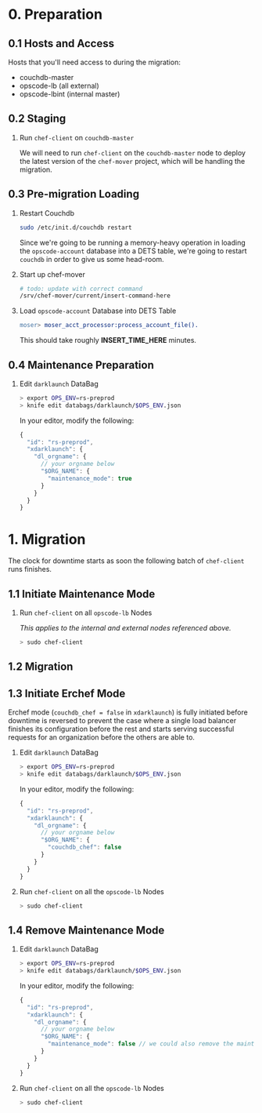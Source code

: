 # 0. Preparation

## 0.1 Hosts and Access

Hosts that you'll need access to during the migration:
* couchdb-master
* opscode-lb (all external)
* opscode-lbint (internal master)

## 0.2 Staging

1. Run `chef-client` on `couchdb-master`

   We will need to run `chef-client` on the `couchdb-master` node to deploy the latest version of the `chef-mover` project, which will be handling the migration.

## 0.3 Pre-migration Loading

1. Restart Couchdb

   ```bash
   sudo /etc/init.d/couchdb restart
   ```

   Since we're going to be running a memory-heavy operation in loading the `opscode-account` database into a DETS table, we're going to restart `couchdb` in order to give us some head-room.

1. Start up chef-mover

   ```bash
   # todo: update with correct command
   /srv/chef-mover/current/insert-command-here
   ```

1. Load `opscode-account` Database into DETS Table

   ```erlang
   moser> moser_acct_processor:process_account_file().
   ```

   This should take roughly **INSERT_TIME_HERE** minutes.

## 0.4 Maintenance Preparation

1. Edit `darklaunch` DataBag

   ```bash
   > export OPS_ENV=rs-preprod
   > knife edit databags/darklaunch/$OPS_ENV.json
   ```

   In your editor, modify the following:

   ```javascript
   {
     "id": "rs-preprod",
     "xdarklaunch": {
       "dl_orgname": {
         // your orgname below
         "$ORG_NAME": {
           "maintenance_mode": true
         }
       }
     }
   }
   ```

# 1. Migration

The clock for downtime starts as soon the following batch of `chef-client` runs finishes.

## 1.1 Initiate Maintenance Mode

1. Run `chef-client` on all `opscode-lb` Nodes

   _This applies to the internal and external nodes referenced above._

   ```bash
   > sudo chef-client
   ```

## 1.2 Migration

## 1.3 Initiate Erchef Mode

Erchef mode (`couchdb_chef = false` in `xdarklaunch`) is fully initiated before downtime is reversed to prevent the case where a single load balancer finishes its configuration before the rest and starts serving successful requests for an organization before the others are able to.

1. Edit `darklaunch` DataBag

   ```bash
   > export OPS_ENV=rs-preprod
   > knife edit databags/darklaunch/$OPS_ENV.json
   ```

   In your editor, modify the following:

   ```javascript
   {
     "id": "rs-preprod",
     "xdarklaunch": {
       "dl_orgname": {
         // your orgname below
         "$ORG_NAME": {
           "couchdb_chef": false
         }
       }
     }
   }
   ```

1. Run `chef-client` on all the `opscode-lb` Nodes

   ```bash
   > sudo chef-client
   ```

## 1.4 Remove Maintenance Mode

1. Edit `darklaunch` DataBag

   ```bash
   > export OPS_ENV=rs-preprod
   > knife edit databags/darklaunch/$OPS_ENV.json
   ```

   In your editor, modify the following:

   ```javascript
   {
     "id": "rs-preprod",
     "xdarklaunch": {
       "dl_orgname": {
         // your orgname below
         "$ORG_NAME": {
           "maintenance_mode": false // we could also remove the maintenance mode line
         }
       }
     }
   }
   ```

1. Run `chef-client` on all the `opscode-lb` Nodes

   ```bash
   > sudo chef-client
   ```